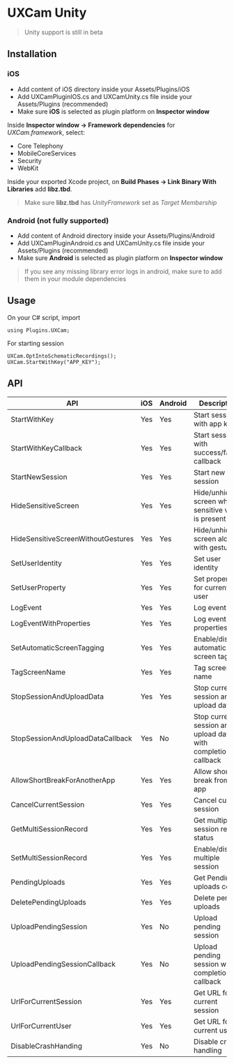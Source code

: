 # UXCam Unity
>Unity support is still in beta

## Installation

### iOS

- Add content of iOS directory inside your Assets/Plugins/iOS
- Add UXCamPluginIOS.cs and UXCamUnity.cs file inside your Assets/Plugins (recommended)
- Make sure **iOS** is selected as plugin platform on **Inspector window**

Inside **Inspector window -> Framework dependencies** for *UXCam.framework*, select: 
- Core Telephony
- MobileCoreServices
- Security
- WebKit

Inside your exported Xcode project, on **Build Phases -> Link Binary With Libraries** add **libz.tbd**.
>Make sure **libz.tbd** has *UnityFramework* set as *Target Membership*

### Android (not fully supported)
- Add content of Android directory inside your Assets/Plugins/Android
- Add UXCamPluginAndroid.cs and UXCamUnity.cs file inside your Assets/Plugins (recommended)
- Make sure **Android** is selected as plugin platform on **Inspector window**
>If you see any missing library error logs in android, make sure to add them in your module dependencies

## Usage
On your C# script, import
```
using Plugins.UXCam;
```

For starting session
```
UXCam.OptIntoSchematicRecordings();
UXCam.StartWithKey("APP_KEY");
```

## API
API | iOS | Android | Description
----|----|----|----
StartWithKey | Yes | Yes | Start session with app key
StartWithKeyCallback | Yes | Yes | Start session with success/failure callback
StartNewSession | Yes | Yes | Start new session
HideSensitiveScreen | Yes | Yes | Hide/unhide screen while sensitive view is present
HideSensitiveScreenWithoutGestures | Yes | Yes | Hide/unhide screen along with gestures
SetUserIdentity| Yes | Yes |Set user identity
SetUserProperty | Yes | Yes | Set property for current user
LogEvent | Yes | Yes| Log event
LogEventWithProperties |Yes | Yes | Log event with properties
SetAutomaticScreenTagging | Yes | Yes | Enable/disable automatic screen tagging
TagScreenName | Yes | Yes | Tag screen name
StopSessionAndUploadData | Yes | Yes | Stop current session and upload data
StopSessionAndUploadDataCallback| Yes | No | Stop current session and upload data with completion callback
AllowShortBreakForAnotherApp | Yes | Yes | Allow short break from app
CancelCurrentSession | Yes | Yes | Cancel current session
GetMultiSessionRecord | Yes | Yes | Get multiple session record status
SetMultiSessionRecord | Yes | Yes | Enable/disable multiple session 
PendingUploads | Yes | Yes | Get Pending uploads count
DeletePendingUploads | Yes | Yes | Delete pending uploads
UploadPendingSession | Yes | No | Upload pending session
UploadPendingSessionCallback | Yes | No | Upload pending session with completion callback
UrlForCurrentSession | Yes | Yes | Get URL for current session
UrlForCurrentUser | Yes | Yes | Get URL for current user
DisableCrashHanding | Yes | No | Disable crash handling
